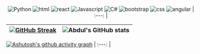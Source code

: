 <div align="center">
  
![Python](https://img.shields.io/badge/Python-E0D9CA?style=for-the-badge&logo=python&logoColor=FFF) ![html](https://img.shields.io/badge/HTML5-E3C89C?style=for-the-badge&logo=html5&logoColor=FFF6F6) ![react](https://img.shields.io/badge/React-F5BBAF?style=for-the-badge&logo=react&logoColor=FFF6F6) ![Javascript](https://img.shields.io/badge/JavaScript-E4957B?style=for-the-badge&logo=javascript&logoColor=FFF) ![C#](https://img.shields.io/badge/C%23-D2DEE5?style=for-the-badge&logo=C%20sharp&logoColor=FFF) ![bootstrap](https://img.shields.io/badge/Bootstrap-ACC3CB?style=for-the-badge&logo=bootstrap&logoColor=FFF) ![css](https://img.shields.io/badge/CSS3-878F6B?style=for-the-badge&logo=css3&logoColor=white) ![angular](https://img.shields.io/badge/Angular-9B673A?style=for-the-badge&logo=angular&logoColor=white) 
| :---: |

  

</div>
  
[![GitHub Streak](https://github-readme-streak-stats.herokuapp.com?user=luciasoraire&theme=radical&locale=es&background=9B673A&ring=E0D9CA&fire=E0D9CA&currStreakNum=E0D9CA&currStreakLabel=E0D9CA&sideNums=E0D9CA&stroke=E0D9CA&sideLabels=E0D9CA&dates=E0D9CA&hide_border=true)](https://git.io/streak-stats) | ![Abdul's GitHub stats](https://github-readme-stats.vercel.app/api?username=luciasoraire&show_icons=true&locale=es&theme=react&bg_color=A1B7BE&title_color=FFF6F6&text_color=FFF6F6&icon_color=D2DEE5) |
| :---: | :---: |
  

[![Ashutosh's github activity graph](https://github-readme-activity-graph.cyclic.app/graph?username=luciasoraire&locale=es&bg_color=878F6B&area=true&title_color=DAE5CA&custom_title=Gráfico%20de%20Contribuciones&color=DAE5CA&hide_border=true&line=DAE5CA&point=DAE5CA&area_color=DFECCF)](https://github.com/luciasoraire/github-readme-activity-graph)
| :---: |
  


